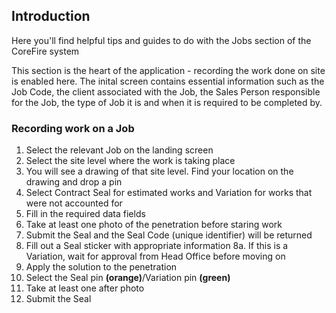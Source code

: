 ## Introduction

Here you'll find helpful tips and guides to do with the Jobs section of the CoreFire system

This section is the heart of the application - recording the work done on site is enabled here.
The inital screen contains essential information such as the Job Code, the client associated with the Job, the Sales Person responsible for the Job, the type of Job it is and when it is required to be completed by.

### Recording work on a Job
1. Select the relevant Job on the landing screen
2. Select the site level where the work is taking place
3. You will see a drawing of that site level. Find your location on the drawing and drop a pin
4. Select Contract Seal for estimated works and Variation for works that were not accounted for
5. Fill in the required data fields
6. Take at least one photo of the penetration before staring work
7. Submit the Seal and the Seal Code (unique identifier) will be returned
8. Fill out a Seal sticker with appropriate information
8a. If this is a Variation, wait for approval from Head Office before moving on
9. Apply the solution to the penetration
10. Select the Seal pin **(orange)**/Variation pin **(green)**
11. Take at least one after photo
12. Submit the Seal
